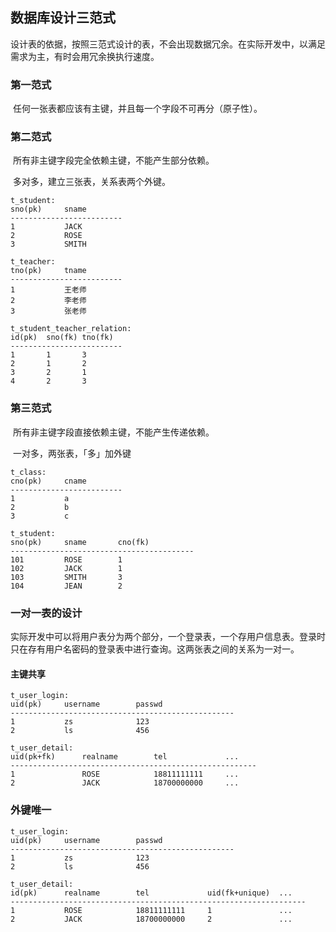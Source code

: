 ## 数据库设计三范式

​	设计表的依据，按照三范式设计的表，不会出现数据冗余。在实际开发中，以满足需求为主，有时会用冗余换执行速度。

### 第一范式

​	任何一张表都应该有主键，并且每一个字段不可再分（原子性）。

### 第二范式

​	所有非主键字段完全依赖主键，不能产生部分依赖。

​	多对多，建立三张表，关系表两个外键。

```
t_student:
sno(pk)		sname
-------------------------
1			JACK
2			ROSE
3			SMITH

t_teacher:
tno(pk)		tname
-------------------------
1			王老师
2			李老师
3			张老师

t_student_teacher_relation:
id(pk)	sno(fk)	tno(fk)
-------------------------
1		1		3	
2		1		2
3		2		1
4		2		3
```

### 第三范式

​	所有非主键字段直接依赖主键，不能产生传递依赖。

​	一对多，两张表，「多」加外键

```
t_class:
cno(pk)		cname
-------------------------
1			a
2			b
3			c

t_student:
sno(pk)		sname		cno(fk)
-----------------------------------------
101			ROSE		1
102			JACK		1
103			SMITH		3
104			JEAN		2
```

### 一对一表的设计

​	实际开发中可以将用户表分为两个部分，一个登录表，一个存用户信息表。登录时只在存有用户名密码的登录表中进行查询。这两张表之间的关系为一对一。

#### 主键共享

```
t_user_login:
uid(pk)		username		passwd
--------------------------------------------------
1			zs				123
2			ls				456

t_user_detail:
uid(pk+fk)		realname		tel				...
-------------------------------------------------------
1				ROSE			18811111111		...
2				JACK			18700000000		...
```

### 外键唯一

```
t_user_login:
uid(pk)		username		passwd
--------------------------------------------------
1			zs				123
2			ls				456

t_user_detail:
id(pk)		realname		tel				uid(fk+unique)	...
------------------------------------------------------------------
1			ROSE			18811111111		1				...
2			JACK			18700000000		2				...
```


